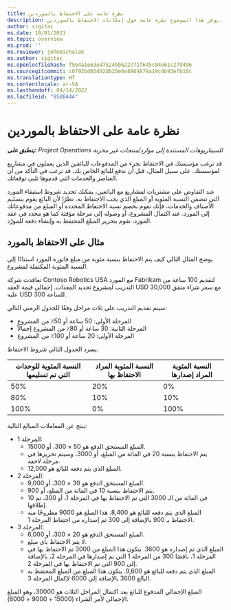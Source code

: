 ```yaml
---
title: نظرة عامة على الاحتفاظ بالموردين
description: يوفر هذا الموضوع نظرة عامة حول إمكانات الاحتفاظ بالموردين.
author: sigitac
ms.date: 10/01/2021
ms.topic: overview
ms.prod: ''
ms.reviewer: johnmichalak
ms.author: sigitac
ms.openlocfilehash: f9e4a1e63e47524bb622771f645c04e61c279496
ms.sourcegitcommit: c0792bd65d92db25e0e8864879a19c4b93efb10c
ms.translationtype: HT
ms.contentlocale: ar-SA
ms.lasthandoff: 04/14/2022
ms.locfileid: "8588444"
---
```

# <a name="vendor-retention-overview"></a>نظرة عامة على الاحتفاظ بالموردين

_**ينطبق على:** Project Operations للسيناريوهات المستندة إلى موارد/منتجات غير مخزنة‬_

قد ترغب مؤسستك في الاحتفاظ بجزء من المدفوعات للبائعين الذين يعملون في مشاريع لمؤسستك. على سبيل المثال، قبل أن تدفع للبائع الخاص بك، قد ترغب في التأكد من أن العناصر والخدمات التي قدموها تلبي توقعاتك.

عند التفاوض على مشتريات لمشاريع مع البائعين، يمكنك تحديد شروط استبقاء المورد التي تتضمن النسبة المئوية أو المبلغ الذي يجب الاحتفاظ به. نظرًا لأن البائع يقوم بتسليم الأصناف والخدمات، فإنك تقوم بخصم نسبة الاحتفاظ المحددة أو المبلغ من مدفوعاتك إلى المورد. عند اكتمال المشروع، أو وصوله إلى مرحلة مؤقتة كما هو محدد في عقد المورد، تقوم بتحرير المبلغ المحتفظ به وإنشاء دفعة للمورّد.

## <a name="vendor-retention-example"></a>مثال على الاحتفاظ بالمورد

يوضح المثال التالي كيف يتم الاحتفاظ بنسبة مئوية من مبلغ فاتورة المورد استنادًا إلى النسبة المئوية المكتملة لمشروع.

تعاقدت شركة Contoso Robotics USA مع المورد Fabrikam لتقديم 100 ساعة من التدريب لمشروع تجديد المعدات. إجمالي قيمة العقد USD 30,000 مع سعر شراء متفق عليه USD 300 للساعة.

سيتم تقديم التدريب على ثلاث مراحل وفقًا للجدول الزمني التالي:

- المرحلة الأولى: 50 ساعة أو 50٪ من المشروع
- المرحلة الثانية: 30 ساعة أو 80٪ من المشروع إجمالاً
- المرحلة الأولى: 20 ساعة أو 100٪ من المشروع

يسرد الجدول التالي شروط الاحتفاظ.

| **النسبة المئوية للوحدات التي تم تسليمها** | **النسبة المئوية المراد الاحتفاظ بها** | **النسبة المئوية المراد إصدارها** |
| --- | --- | --- |
| 50% | 20% | 0% |
| 80% | 10% | 10% |
| 100% | 0% | 100% |

ينتج عن المعاملات المبالغ التالية:

- المرحلة 1:
  - المبلغ المستحق الدفع هو 50 × 300، أو 15000.
  - يتم الاحتفاظ بنسبة 20 في المائة من المبلغ، أو 3000، وسيتم تحريرها في مرحلة لاحقة.
  - المبلغ الذي يتم دفعه للبائع هو 12,000.
- المرحلة 2:
  - المبلغ المستحق الدفع هو 30 × 300، أو 9,000.
  - يتم الاحتفاظ بنسبة 10 في المائة من المبلغ، أو 900.
  - 10 في المائة من الـ 3000 التي تم الاحتفاظ بها في المرحلة 1، أو 300، تم إطلاقها.
  - المبلغ الذي يتم دفعه للبائع هو 8,400. هذا المبلغ هو 9000 مطروحًا منه الاحتفاظ بـ 900 بالإضافة إلى 300 تم إصداره من احتفاظ المرحلة 1.
- المرحلة 3:
  - المبلغ المستحق الدفع هو 20 × 300، أو 6,000.
  - لا يتم الاحتفاظ بأي مبلغ.
  - المبلغ الذي تم إصداره هو 3600. يتكون هذا المبلغ من 3000 تم الاحتفاظ بها في المرحلة 1، ناقصًا 300 من المرحلة 1 التي تم إصدارها في المرحلة 2، بالإضافة إلى 900 التي تم الاحتفاظ بها في المرحلة 2.
  - المبلغ الذي يتم دفعه للبائع هو 9,600. يتكون هذا المبلغ من المبلغ المحتفظ به البالغ 3600 بالإضافة إلى 6000 لإكمال المرحلة 3.

المبلغ الإجمالي المدفوع للبائع بعد اكتمال المراحل الثلاث هو 30000، وهو المبلغ الإجمالي لأمر الشراء (15000 + 9000 + 6000).
